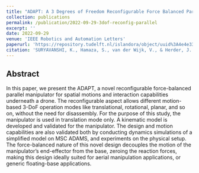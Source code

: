 ```yaml
---
title: "ADAPT: A 3 Degrees of Freedom Reconfigurable Force Balanced Parallel Manipulator for Aerial Applications"
collection: publications
permalink: /publication/2022-09-29-3dof-reconfig-parallel
excerpt: ''
date: 2022-09-29
venue: 'IEEE Robotics and Automation Letters'
paperurl: 'https://repository.tudelft.nl/islandora/object/uuid%3A4e4e333d-643f-43b9-99cb-650d697f5baa'
citation: 'SURYAVANSHI, K., Hamaza, S., van der Wijk, V., & Herder, J. L. (Accepted/In press). ADAPT: A 3 Degrees of Freedom Reconfigurable Force Balanced Parallel Manipulator for Aerial Applications. In IEEE International Conference on Robotics and Automation' 
---
```


## Abstract
In this paper, we present the ADAPT, a novel reconfigurable force-balanced parallel manipulator for spatial motions and interaction capabilities underneath a drone. The reconfigurable aspect allows different motion-based 3-DoF operation modes like translational, rotational, planar, and so on, without the need for disassembly. For the purpose of this study, the manipulator is used in translation mode only. A kinematic model is developed and validated for the manipulator. The design and motion capabilities are also validated both by conducting dynamics simulations of a simplified model on MSC ADAMS, and experiments on the physical setup. The force-balanced nature of this novel design decouples the motion of the manipulator’s end-effector from the base, zeroing the reaction forces, making this design ideally suited for aerial manipulation applications, or generic floating-base applications.